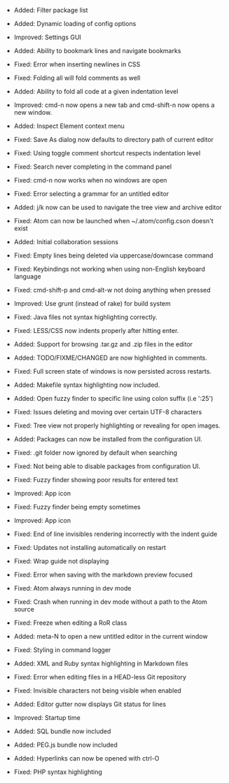 * Added: Filter package list
* Added: Dynamic loading of config options
* Improved: Settings GUI

* Added: Ability to bookmark lines and navigate bookmarks
* Fixed: Error when inserting newlines in CSS
* Fixed: Folding all will fold comments as well
* Added: Ability to fold all code at a given indentation level

* Improved: cmd-n now opens a new tab and cmd-shift-n now opens a new window.
* Added: Inspect Element context menu
* Fixed: Save As dialog now defaults to directory path of current editor
* Fixed: Using toggle comment shortcut respects indentation level

* Fixed: Search never completing in the command panel

* Fixed: cmd-n now works when no windows are open

* Fixed: Error selecting a grammar for an untitled editor

* Added: j/k now can be used to navigate the tree view and archive editor

* Fixed: Atom can now be launched when ~/.atom/config.cson doesn't exist
* Added: Initial collaboration sessions
* Fixed: Empty lines being deleted via uppercase/downcase command
* Fixed: Keybindings not working when using non-English keyboard language
* Fixed: cmd-shift-p and cmd-alt-w not doing anything when pressed

* Improved: Use grunt (instead of rake) for build system
* Fixed: Java files not syntax highlighting correctly.
* Fixed: LESS/CSS now indents properly after hitting enter.
* Added: Support for browsing .tar.gz and .zip files in the editor
* Added: TODO/FIXME/CHANGED are now highlighted in comments.
* Fixed: Full screen state of windows is now persisted across restarts.
* Added: Makefile syntax highlighting now included.
* Added: Open fuzzy finder to specific line using colon suffix (i.e ':25')
* Fixed: Issues deleting and moving over certain UTF-8 characters
* Fixed: Tree view not properly highlighting or revealing for open images.
* Added: Packages can now be installed from the configuration UI.
* Fixed: .git folder now ignored by default when searching

* Fixed: Not being able to disable packages from configuration UI.
* Fixed: Fuzzy finder showing poor results for entered text
* Improved: App icon

* Fixed: Fuzzy finder being empty sometimes

* Improved: App icon
* Fixed: End of line invisibles rendering incorrectly with the indent guide
* Fixed: Updates not installing automatically on restart
* Fixed: Wrap guide not displaying
* Fixed: Error when saving with the markdown preview focused

* Fixed: Atom always running in dev mode
* Fixed: Crash when running in dev mode without a path to the Atom source

* Fixed: Freeze when editing a RoR class
* Added: meta-N to open a new untitled editor in the current window

* Fixed: Styling in command logger
* Added: XML and Ruby syntax highlighting in Markdown files
* Fixed: Error when editing files in a HEAD-less Git repository

* Fixed: Invisible characters not being visible when enabled
* Added: Editor gutter now displays Git status for lines

* Improved: Startup time
* Added: SQL bundle now included
* Added: PEG.js bundle now included
* Added: Hyperlinks can now be opened with ctrl-O
* Fixed: PHP syntax highlighting
